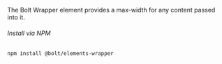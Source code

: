 The Bolt Wrapper element provides a max-width for any content passed into it.

###### Install via NPM

```
npm install @bolt/elements-wrapper
```
